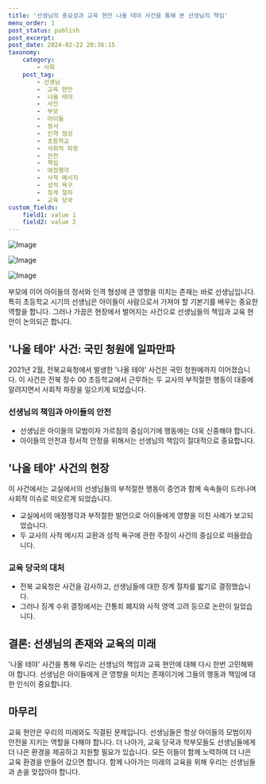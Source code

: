 ```yaml
---
title: '선생님의 중요성과 교육 현안 나올 테야 사건을 통해 본 선생님의 책임'
menu_order: 1
post_status: publish
post_excerpt: 
post_date: 2024-02-22 20:36:15
taxonomy:
    category:
        - 사회
    post_tag:
        - 선생님
        -  교육 현안
        -  나올 테야
        -  사건
        -  부모
        -  아이들
        -  정서
        -  인격 형성
        -  초등학교
        -  사회적 파장
        -  안전
        -  책임
        -  애정행각
        -  사적 메시지
        -  성적 욕구
        -  징계 절차
        -  교육 당국
custom_fields:
    field1: value 1
    field2: value 2
---
```


![Image](https://imgnews.pstatic.net/image/421/2024/02/22/0007366309_001_20240222083026484.jpg?type=w647)

![Image](https://imgnews.pstatic.net/image/421/2024/02/22/0007366309_002_20240222083026531.jpg?type=w647)

![Image](https://imgnews.pstatic.net/image/421/2024/02/22/0007366309_003_20240222083026568.jpg?type=w647)

부모에 이어 아이들의 정서와 인격 형성에 큰 영향을 미치는 존재는 바로 선생님입니다. 특히 초등학교 시기의 선생님은 아이들이 사람으로서 가져야 할 기본기를 배우는 중요한 역할을 합니다. 그러나 가끔은 현장에서 벌어지는 사건으로 선생님들의 책임과 교육 현안이 논의되곤 합니다.
## '나올 테야' 사건: 국민 청원에 일파만파
2021년 2월, 전북교육청에서 발생한 '나올 테야' 사건은 국민 청원에까지 이어졌습니다. 이 사건은 전북 장수 00 초등학교에서 근무하는 두 교사의 부적절한 행동이 대중에 알려지면서 사회적 파장을 일으키게 되었습니다.
### 선생님의 책임과 아이들의 안전
- 선생님은 아이들의 모범이자 가르침의 중심이기에 행동에는 더욱 신중해야 합니다.
- 아이들의 안전과 정서적 안정을 위해서는 선생님의 책임이 절대적으로 중요합니다.
  
## '나올 테야' 사건의 현장
이 사건에서는 교실에서의 선생님들의 부적절한 행동이 증언과 함께 속속들이 드러나며 사회적 이슈로 떠오르게 되었습니다. 
- 교실에서의 애정행각과 부적절한 발언으로 아이들에게 영향을 미친 사례가 보고되었습니다.
- 두 교사의 사적 메시지 교환과 성적 욕구에 관한 주장이 사건의 중심으로 떠올랐습니다.
### 교육 당국의 대처
- 전북 교육청은 사건을 감사하고, 선생님들에 대한 징계 절차를 밟기로 결정했습니다.
- 그러나 징계 수위 결정에서는 간통죄 폐지와 사적 영역 고려 등으로 논란이 일었습니다.
## 결론: 선생님의 존재와 교육의 미래
'나올 테야' 사건을 통해 우리는 선생님의 책임과 교육 현안에 대해 다시 한번 고민해봐야 합니다. 선생님은 아이들에게 큰 영향을 미치는 존재이기에 그들의 행동과 책임에 대한 인식이 중요합니다.
## 마무리
교육 현안은 우리의 미래와도 직결된 문제입니다. 선생님들은 항상 아이들의 모범이자 안전을 지키는 역할을 다해야 합니다. 더 나아가, 교육 당국과 학부모들도 선생님들에게 더 나은 환경을 제공하고 지원할 필요가 있습니다. 모든 이들이 함께 노력하여 더 나은 교육 환경을 만들어 갔으면 합니다. 함께 나아가는 미래의 교육을 위해 우리는 선생님들과 손을 맞잡아야 합니다.
